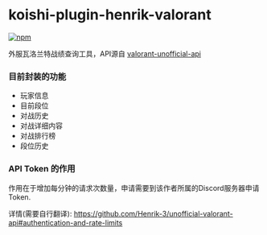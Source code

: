 # koishi-plugin-henrik-valorant

[![npm](https://img.shields.io/npm/v/koishi-plugin-henrik-valorant?style=flat-square)](https://www.npmjs.com/package/koishi-plugin-henrik-valorant)

外服瓦洛兰特战绩查询工具，API源自 [valorant-unofficial-api](https://github.com/Henrik-3/unofficial-valorant-api)

### 目前封装的功能

- 玩家信息
- 目前段位
- 对战历史
- 对战详细内容
- 对战排行榜
- 段位历史


### API Token 的作用

作用在于增加每分钟的请求次数量，申请需要到该作者所属的Discord服务器申请Token.

详情(需要自行翻译): https://github.com/Henrik-3/unofficial-valorant-api#authentication-and-rate-limits